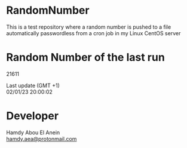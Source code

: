 # RandomNumber    
This is a test repository where a random number is pushed to a file automatically passwordless from a cron job in my Linux CentOS server    
# Random Number of the last run   
21611
      
Last update (GMT +1)    
02/01/23 20:00:02
# Developer    
Hamdy Abou El Anein   
hamdy.aea@protonmail.com
